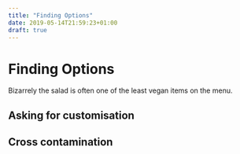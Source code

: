 ```yaml
---
title: "Finding Options"
date: 2019-05-14T21:59:23+01:00
draft: true
---
```


# Finding Options

Bizarrely the salad is often one of the least vegan items on the menu.

## Asking for customisation

## Cross contamination
